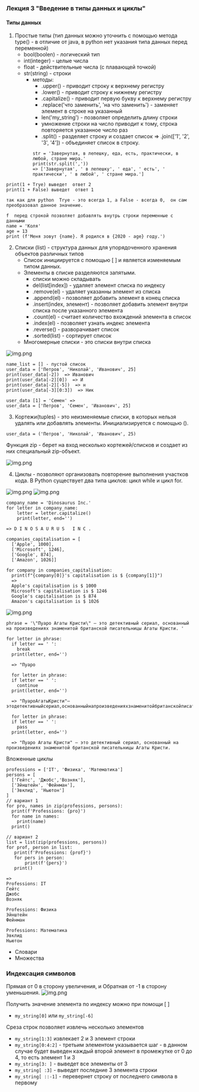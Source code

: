 ### Лекция 3 "Введение в типы данных и циклы"

#### Типы данных

1. Простые типы (тип данных можно уточнить с помощью метода type() - в отличие от java, в python нет указания типа данных перед переменной)
     * bool(boolen) - логический тип
     * int(integer) - целые числа
     * float - действительные числа (с плавающей точкой)
     * str(string) -  строки
       * методы:
         * .upper() - приводит строку к верхнему регистру
         * .lower() - приводит строку к нижнему регистру
         * .capitalize() - приводит первую букву к верхнему регистру
         * .replace('что заменить', 'на что заменить') - заменяет элемент в строке на указанный
         * len('my_string') - позволяет определить длину строки
         * умножение строки на число приводит к тому, строка повторяется указанное число раз
         * .split() - разделяет строку и создает список  => .join(['1', '2', '3', '4']) - объединяет список в строку.
          ```
         str = 'Завернутая, в лепешку, еда, есть, практически, в любой, стране мира.'
         print(str.split(','))
         => ['Завернутая', ' в лепешку', ' еда', ' есть', ' практически', ' в любой', ' стране мира.']
       
          ```
     

```
print(1 + Trye) выведет  ответ 2
print(1 + False) выведет  ответ 1

так как для python  Trye - это всегда 1, а False - всегда 0,  он сам преобразовал данное значение.
```
```
f  перед строкой позволяет добавлять внутрь строки переменные с  данными 
name = 'Коля'
age = 13
print (f'Меня зовут {name}. Я родился в {2020 - age} году.')

```

2. Списки (list) - структура данных для упорядоченного хранения объектов различных типов
    * Список инициируется с помощью [ ] и является изменяемым типом данных. 
    * Элементы в списке разделяются запятыми.
       * списки можно складывать
       * del(list[index]) - удаляет элемент списка по индексу
       * .remove(el) - удаляет указанны элемент из списка
       * .append(el) - позволяет добавить элемент в конец списка
       * .insert(index, элемент) - позволяет добавить элемент внутри списка после указанного элемента
       * .count(el) - считает количество вхождений элемента в список
       * .index(el) - позволяет узнать индекс элемента
       * .reverse() - разворачивает список
       * .sorted(list) - сортирует список 
    * Многомерные списки - это списки внутри списка

![img.png](img/img1.png)

```
name_list = [] - пустой список
user_data = ['Петров', 'Николай', 'Иванович', 25]
print(user_data[-2])  => Иванович
print(user_data[-2][0])  => И
print(user_data[-2][-5])  => н
print(user_data[-3][0:3])  => Ник

user_data [1] = 'Семен' => 
user_data = ['Петров', 'Семен', 'Иванович', 25]
```
3. Кортежи(tuples) - это неизменяемые списки, в которых нельзя удалять или добавлять элементы. Инициализируется с помощью ().

```
user_data = ('Петров', 'Николай', 'Иванович', 25)

```
Функция zip - берет на вход несколько кортежей/списков и создает из них специальный zip-объект.

![img.png](img/img2.png)

4. Циклы - позволяют организовать повторение выполнения участков кода. В Python существует два типа циклов: цикл while и цикл for.

![img.png](img/img3.png)
![img.png](img/img4.png)

```
company_name = 'Dinosaurus Inc.'
for letter in company_name:
    letter = letter.capitalize()
    print(letter, end='') 

=> D I N O S A U R U S   I N C .
```
```
companies_capitalisation = [
  ['Apple', 1000],
  ['Microsoft', 1246],
  ['Google', 874],
  ['Amazon', 1026]]

for company in companies_capitalisation:
  print(f"{company[0]}'s capitalisation is $ {company[1]}")
  =>
  Apple's capitalisation is $ 1000
  Microsoft's capitalisation is $ 1246
  Google's capitalisation is $ 874
  Amazon's capitalisation is $ 1026
```
![img.png](img/img5.png)
```
phrase = '\"Пуаро Агаты Кристи\" — это детективный сериал, основанный на произведениях знаменитой британской писательницы Агаты Кристи. '

for letter in phrase:
  if letter == ' ':
    break
  print(letter, end='')
  
  => "Пуаро
  
  for letter in phrase:
  if letter == ' ':
    continue
  print(letter, end='')
  
  => "ПуароАгатыКристи"—этодетективныйсериал,основанныйнапроизведенияхзнаменитойбританскойписательницыАгатыКристи.
  
  for letter in phrase:
  if letter == ' ':
    pass
  print(letter, end='')
  
  => "Пуаро Агаты Кристи" — это детективный сериал, основанный на произведениях знаменитой британской писательницы Агаты Кристи.

```

Вложенные циклы
```
professions = ['IT', 'Физика', 'Математика']
persons = [
  ['Гейтс', 'Джобс','Возняк'],
  ['Эйнштейн', 'Фейнман'],
  ['Эвклид', 'Ньютон']
]
// вариант 1
for pro, names in zip(professions, persons):
  print(f'Professions: {pro}')
  for name in names:
    print(name)
  print()  

// вариант 2
list = list(zip(professions, persons))
for prof, person in list:
   print(f'Professions: {prof}')
   for pers in person:
       print(f'{pers}')
   print()   
   
=>
Professions: IT
Гейтс
Джобс
Возняк

Professions: Физика
Эйнштейн
Фейнман

Professions: Математика
Эвклид
Ньютон
```

* Словари
* Множества


### Индексация символов
Прямая от 0 в сторону увеличения, и Обратная от -1 в сторону уменьшения.
![img.png](img/img.png)

Получить значение элемента по индексу можно при помощи [ ]
* ```my_string[0]``` или  ```my_string[-6]```

Среза строк позволяет извлечь несколько элементов
* ```my_string[1:3]``` извлекает 2 и 3 элемент строки
* ```my_string[0:4:2]``` - третьим элементом указывается шаг - в данном случае будет выведен каждый второй элемент в промежутке от 0 до 4, то есть элемент 1 и 3
* ```my_string[3: ]``` - выведет все элементы от 3
* ```my_string[ :3]``` - выведет последние 3 элемента строки
* ```my_string[ ::-1]``` - перевернет строку от последнего символа в первому

